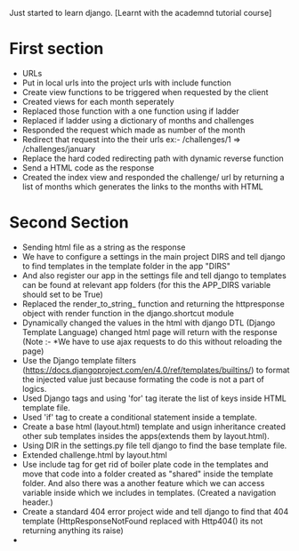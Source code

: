 Just started to learn django.
[Learnt with the academnd tutorial course]

First section
=============
* URLs
* Put in local urls into the project urls with include function 
* Create view functions to be triggered when requested by the client
* Created views for each month seperately
* Replaced those function with a one function using if ladder
* Replaced if ladder using a dictionary of months and challenges
* Responded the request which made as number of the month
* Redirect that request into the their urls   ex:- /challenges/1   =>  /challenges/january
* Replace the hard coded redirecting path with dynamic reverse function
* Send a HTML code as the response
* Created the index view and responded the challenge/ url by returning a list of months which generates the links to the months with HTML


Second Section
==============
* Sending html file as a string as the response
* We have to configure a settings in the main project DIRS and tell django to find templates in the template folder in the app "DIRS"
* And also register our app in the settings file and tell django to templates can be found at relevant app folders (for this the APP_DIRS variable should set to be True)
* Replaced the render_to_string_ function and returning the httpresponse object with render function in the django.shortcut module
* Dynamically changed the values in the html with django DTL (Django Template Language) changed html page will return with the response   (Note :- *We have to use ajax requests to do this without reloading the page) 
* Use the Django template filters (https://docs.djangoproject.com/en/4.0/ref/templates/builtins/) to format the injected value just because formating the code is not a part of logics.
* Used Django tags and using 'for' tag iterate the list of keys inside HTML template file.
* Used 'if' tag to create a conditional statement inside a template.
* Create a base html (layout.html) template and usign inheritance created other sub templates insides the apps(extends them by layout.html).
* Using DIR in the settings.py file tell django to find the base template file.
* Extended challenge.html by layout.html
* Use include tag for get rid of boiler plate code in the templates and move that code into a folder created as "shared" inside the template folder. And also there was a another feature which we can access variable inside which we includes in templates.  (Created a navigation header.)
* Create a standard 404 error project wide and tell django to find that 404 template (HttpResponseNotFound replaced with Http404() its not returning anything its raise)
* 